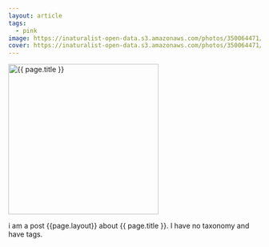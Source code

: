 ```yaml
---
layout: article
tags: 
  - pink
image: https://inaturalist-open-data.s3.amazonaws.com/photos/350064471/small.jpg
cover: https://inaturalist-open-data.s3.amazonaws.com/photos/350064471/small.jpg
---
```


<img alt="{{ page.title }}" height="300" src="https://inaturalist-open-data.s3.amazonaws.com/photos/350064471/medium.jpg"/>

i am a post {{page.layout}} about {{ page.title }}. I have no taxonomy and have tags.
